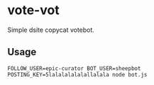 
vote-vot
========

Simple dsite copycat votebot.

Usage
-----

```
FOLLOW_USER=epic-curator BOT_USER=sheepbot POSTING_KEY=5lalalalalalallalala node bot.js
```
